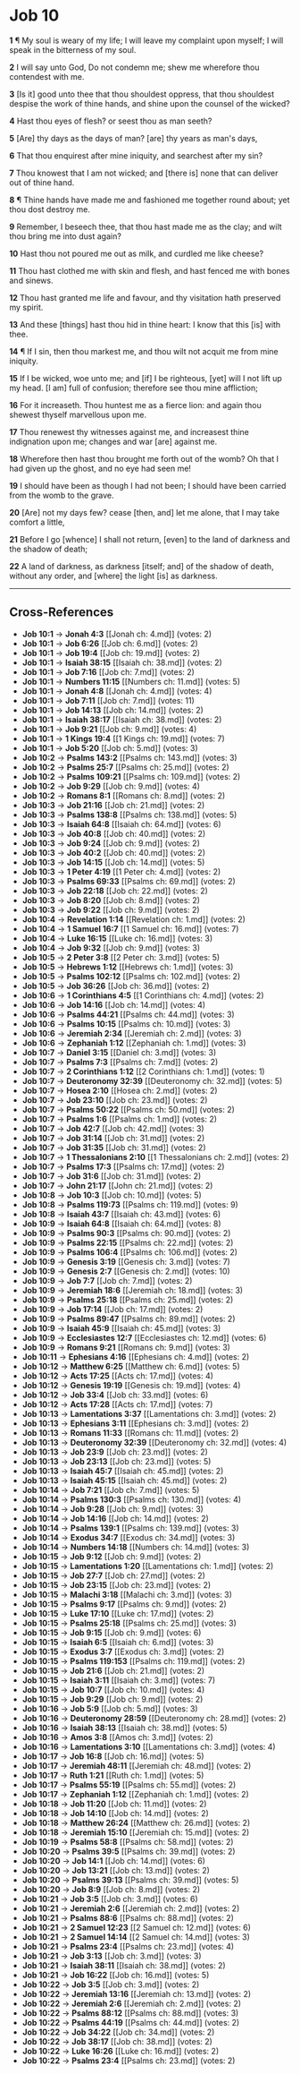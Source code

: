 # Job 10

**1** ¶ My soul is weary of my life; I will leave my complaint upon myself; I will speak in the bitterness of my soul.

**2** I will say unto God, Do not condemn me; shew me wherefore thou contendest with me.

**3** [Is it] good unto thee that thou shouldest oppress, that thou shouldest despise the work of thine hands, and shine upon the counsel of the wicked?

**4** Hast thou eyes of flesh? or seest thou as man seeth?

**5** [Are] thy days as the days of man? [are] thy years as man's days,

**6** That thou enquirest after mine iniquity, and searchest after my sin?

**7** Thou knowest that I am not wicked; and [there is] none that can deliver out of thine hand.

**8** ¶ Thine hands have made me and fashioned me together round about; yet thou dost destroy me.

**9** Remember, I beseech thee, that thou hast made me as the clay; and wilt thou bring me into dust again?

**10** Hast thou not poured me out as milk, and curdled me like cheese?

**11** Thou hast clothed me with skin and flesh, and hast fenced me with bones and sinews.

**12** Thou hast granted me life and favour, and thy visitation hath preserved my spirit.

**13** And these [things] hast thou hid in thine heart: I know that this [is] with thee.

**14** ¶ If I sin, then thou markest me, and thou wilt not acquit me from mine iniquity.

**15** If I be wicked, woe unto me; and [if] I be righteous, [yet] will I not lift up my head. [I am] full of confusion; therefore see thou mine affliction;

**16** For it increaseth. Thou huntest me as a fierce lion: and again thou shewest thyself marvellous upon me.

**17** Thou renewest thy witnesses against me, and increasest thine indignation upon me; changes and war [are] against me.

**18** Wherefore then hast thou brought me forth out of the womb? Oh that I had given up the ghost, and no eye had seen me!

**19** I should have been as though I had not been; I should have been carried from the womb to the grave.

**20** [Are] not my days few? cease [then, and] let me alone, that I may take comfort a little,

**21** Before I go [whence] I shall not return, [even] to the land of darkness and the shadow of death;

**22** A land of darkness, as darkness [itself; and] of the shadow of death, without any order, and [where] the light [is] as darkness.

---

## Cross-References

- **Job 10:1** → **Jonah 4:3** [[Jonah ch: 4.md]] (votes: 2)
- **Job 10:1** → **Job 6:26** [[Job ch: 6.md]] (votes: 2)
- **Job 10:1** → **Job 19:4** [[Job ch: 19.md]] (votes: 2)
- **Job 10:1** → **Isaiah 38:15** [[Isaiah ch: 38.md]] (votes: 2)
- **Job 10:1** → **Job 7:16** [[Job ch: 7.md]] (votes: 2)
- **Job 10:1** → **Numbers 11:15** [[Numbers ch: 11.md]] (votes: 5)
- **Job 10:1** → **Jonah 4:8** [[Jonah ch: 4.md]] (votes: 4)
- **Job 10:1** → **Job 7:11** [[Job ch: 7.md]] (votes: 11)
- **Job 10:1** → **Job 14:13** [[Job ch: 14.md]] (votes: 2)
- **Job 10:1** → **Isaiah 38:17** [[Isaiah ch: 38.md]] (votes: 2)
- **Job 10:1** → **Job 9:21** [[Job ch: 9.md]] (votes: 4)
- **Job 10:1** → **1 Kings 19:4** [[1 Kings ch: 19.md]] (votes: 7)
- **Job 10:1** → **Job 5:20** [[Job ch: 5.md]] (votes: 3)
- **Job 10:2** → **Psalms 143:2** [[Psalms ch: 143.md]] (votes: 3)
- **Job 10:2** → **Psalms 25:7** [[Psalms ch: 25.md]] (votes: 2)
- **Job 10:2** → **Psalms 109:21** [[Psalms ch: 109.md]] (votes: 2)
- **Job 10:2** → **Job 9:29** [[Job ch: 9.md]] (votes: 4)
- **Job 10:2** → **Romans 8:1** [[Romans ch: 8.md]] (votes: 2)
- **Job 10:3** → **Job 21:16** [[Job ch: 21.md]] (votes: 2)
- **Job 10:3** → **Psalms 138:8** [[Psalms ch: 138.md]] (votes: 5)
- **Job 10:3** → **Isaiah 64:8** [[Isaiah ch: 64.md]] (votes: 6)
- **Job 10:3** → **Job 40:8** [[Job ch: 40.md]] (votes: 2)
- **Job 10:3** → **Job 9:24** [[Job ch: 9.md]] (votes: 2)
- **Job 10:3** → **Job 40:2** [[Job ch: 40.md]] (votes: 2)
- **Job 10:3** → **Job 14:15** [[Job ch: 14.md]] (votes: 5)
- **Job 10:3** → **1 Peter 4:19** [[1 Peter ch: 4.md]] (votes: 2)
- **Job 10:3** → **Psalms 69:33** [[Psalms ch: 69.md]] (votes: 2)
- **Job 10:3** → **Job 22:18** [[Job ch: 22.md]] (votes: 2)
- **Job 10:3** → **Job 8:20** [[Job ch: 8.md]] (votes: 2)
- **Job 10:3** → **Job 9:22** [[Job ch: 9.md]] (votes: 2)
- **Job 10:4** → **Revelation 1:14** [[Revelation ch: 1.md]] (votes: 2)
- **Job 10:4** → **1 Samuel 16:7** [[1 Samuel ch: 16.md]] (votes: 7)
- **Job 10:4** → **Luke 16:15** [[Luke ch: 16.md]] (votes: 3)
- **Job 10:4** → **Job 9:32** [[Job ch: 9.md]] (votes: 3)
- **Job 10:5** → **2 Peter 3:8** [[2 Peter ch: 3.md]] (votes: 5)
- **Job 10:5** → **Hebrews 1:12** [[Hebrews ch: 1.md]] (votes: 3)
- **Job 10:5** → **Psalms 102:12** [[Psalms ch: 102.md]] (votes: 2)
- **Job 10:5** → **Job 36:26** [[Job ch: 36.md]] (votes: 2)
- **Job 10:6** → **1 Corinthians 4:5** [[1 Corinthians ch: 4.md]] (votes: 2)
- **Job 10:6** → **Job 14:16** [[Job ch: 14.md]] (votes: 4)
- **Job 10:6** → **Psalms 44:21** [[Psalms ch: 44.md]] (votes: 3)
- **Job 10:6** → **Psalms 10:15** [[Psalms ch: 10.md]] (votes: 3)
- **Job 10:6** → **Jeremiah 2:34** [[Jeremiah ch: 2.md]] (votes: 3)
- **Job 10:6** → **Zephaniah 1:12** [[Zephaniah ch: 1.md]] (votes: 3)
- **Job 10:7** → **Daniel 3:15** [[Daniel ch: 3.md]] (votes: 3)
- **Job 10:7** → **Psalms 7:3** [[Psalms ch: 7.md]] (votes: 2)
- **Job 10:7** → **2 Corinthians 1:12** [[2 Corinthians ch: 1.md]] (votes: 1)
- **Job 10:7** → **Deuteronomy 32:39** [[Deuteronomy ch: 32.md]] (votes: 5)
- **Job 10:7** → **Hosea 2:10** [[Hosea ch: 2.md]] (votes: 2)
- **Job 10:7** → **Job 23:10** [[Job ch: 23.md]] (votes: 2)
- **Job 10:7** → **Psalms 50:22** [[Psalms ch: 50.md]] (votes: 2)
- **Job 10:7** → **Psalms 1:6** [[Psalms ch: 1.md]] (votes: 2)
- **Job 10:7** → **Job 42:7** [[Job ch: 42.md]] (votes: 3)
- **Job 10:7** → **Job 31:14** [[Job ch: 31.md]] (votes: 2)
- **Job 10:7** → **Job 31:35** [[Job ch: 31.md]] (votes: 2)
- **Job 10:7** → **1 Thessalonians 2:10** [[1 Thessalonians ch: 2.md]] (votes: 2)
- **Job 10:7** → **Psalms 17:3** [[Psalms ch: 17.md]] (votes: 2)
- **Job 10:7** → **Job 31:6** [[Job ch: 31.md]] (votes: 2)
- **Job 10:7** → **John 21:17** [[John ch: 21.md]] (votes: 2)
- **Job 10:8** → **Job 10:3** [[Job ch: 10.md]] (votes: 5)
- **Job 10:8** → **Psalms 119:73** [[Psalms ch: 119.md]] (votes: 9)
- **Job 10:8** → **Isaiah 43:7** [[Isaiah ch: 43.md]] (votes: 6)
- **Job 10:9** → **Isaiah 64:8** [[Isaiah ch: 64.md]] (votes: 8)
- **Job 10:9** → **Psalms 90:3** [[Psalms ch: 90.md]] (votes: 2)
- **Job 10:9** → **Psalms 22:15** [[Psalms ch: 22.md]] (votes: 2)
- **Job 10:9** → **Psalms 106:4** [[Psalms ch: 106.md]] (votes: 2)
- **Job 10:9** → **Genesis 3:19** [[Genesis ch: 3.md]] (votes: 7)
- **Job 10:9** → **Genesis 2:7** [[Genesis ch: 2.md]] (votes: 10)
- **Job 10:9** → **Job 7:7** [[Job ch: 7.md]] (votes: 2)
- **Job 10:9** → **Jeremiah 18:6** [[Jeremiah ch: 18.md]] (votes: 3)
- **Job 10:9** → **Psalms 25:18** [[Psalms ch: 25.md]] (votes: 2)
- **Job 10:9** → **Job 17:14** [[Job ch: 17.md]] (votes: 2)
- **Job 10:9** → **Psalms 89:47** [[Psalms ch: 89.md]] (votes: 2)
- **Job 10:9** → **Isaiah 45:9** [[Isaiah ch: 45.md]] (votes: 3)
- **Job 10:9** → **Ecclesiastes 12:7** [[Ecclesiastes ch: 12.md]] (votes: 6)
- **Job 10:9** → **Romans 9:21** [[Romans ch: 9.md]] (votes: 3)
- **Job 10:11** → **Ephesians 4:16** [[Ephesians ch: 4.md]] (votes: 2)
- **Job 10:12** → **Matthew 6:25** [[Matthew ch: 6.md]] (votes: 5)
- **Job 10:12** → **Acts 17:25** [[Acts ch: 17.md]] (votes: 4)
- **Job 10:12** → **Genesis 19:19** [[Genesis ch: 19.md]] (votes: 4)
- **Job 10:12** → **Job 33:4** [[Job ch: 33.md]] (votes: 6)
- **Job 10:12** → **Acts 17:28** [[Acts ch: 17.md]] (votes: 7)
- **Job 10:13** → **Lamentations 3:37** [[Lamentations ch: 3.md]] (votes: 2)
- **Job 10:13** → **Ephesians 3:11** [[Ephesians ch: 3.md]] (votes: 2)
- **Job 10:13** → **Romans 11:33** [[Romans ch: 11.md]] (votes: 2)
- **Job 10:13** → **Deuteronomy 32:39** [[Deuteronomy ch: 32.md]] (votes: 4)
- **Job 10:13** → **Job 23:9** [[Job ch: 23.md]] (votes: 2)
- **Job 10:13** → **Job 23:13** [[Job ch: 23.md]] (votes: 5)
- **Job 10:13** → **Isaiah 45:7** [[Isaiah ch: 45.md]] (votes: 2)
- **Job 10:13** → **Isaiah 45:15** [[Isaiah ch: 45.md]] (votes: 2)
- **Job 10:14** → **Job 7:21** [[Job ch: 7.md]] (votes: 5)
- **Job 10:14** → **Psalms 130:3** [[Psalms ch: 130.md]] (votes: 4)
- **Job 10:14** → **Job 9:28** [[Job ch: 9.md]] (votes: 3)
- **Job 10:14** → **Job 14:16** [[Job ch: 14.md]] (votes: 2)
- **Job 10:14** → **Psalms 139:1** [[Psalms ch: 139.md]] (votes: 3)
- **Job 10:14** → **Exodus 34:7** [[Exodus ch: 34.md]] (votes: 3)
- **Job 10:14** → **Numbers 14:18** [[Numbers ch: 14.md]] (votes: 3)
- **Job 10:15** → **Job 9:12** [[Job ch: 9.md]] (votes: 2)
- **Job 10:15** → **Lamentations 1:20** [[Lamentations ch: 1.md]] (votes: 2)
- **Job 10:15** → **Job 27:7** [[Job ch: 27.md]] (votes: 2)
- **Job 10:15** → **Job 23:15** [[Job ch: 23.md]] (votes: 2)
- **Job 10:15** → **Malachi 3:18** [[Malachi ch: 3.md]] (votes: 3)
- **Job 10:15** → **Psalms 9:17** [[Psalms ch: 9.md]] (votes: 2)
- **Job 10:15** → **Luke 17:10** [[Luke ch: 17.md]] (votes: 2)
- **Job 10:15** → **Psalms 25:18** [[Psalms ch: 25.md]] (votes: 3)
- **Job 10:15** → **Job 9:15** [[Job ch: 9.md]] (votes: 6)
- **Job 10:15** → **Isaiah 6:5** [[Isaiah ch: 6.md]] (votes: 3)
- **Job 10:15** → **Exodus 3:7** [[Exodus ch: 3.md]] (votes: 2)
- **Job 10:15** → **Psalms 119:153** [[Psalms ch: 119.md]] (votes: 2)
- **Job 10:15** → **Job 21:6** [[Job ch: 21.md]] (votes: 2)
- **Job 10:15** → **Isaiah 3:11** [[Isaiah ch: 3.md]] (votes: 7)
- **Job 10:15** → **Job 10:7** [[Job ch: 10.md]] (votes: 4)
- **Job 10:15** → **Job 9:29** [[Job ch: 9.md]] (votes: 2)
- **Job 10:16** → **Job 5:9** [[Job ch: 5.md]] (votes: 3)
- **Job 10:16** → **Deuteronomy 28:59** [[Deuteronomy ch: 28.md]] (votes: 2)
- **Job 10:16** → **Isaiah 38:13** [[Isaiah ch: 38.md]] (votes: 5)
- **Job 10:16** → **Amos 3:8** [[Amos ch: 3.md]] (votes: 2)
- **Job 10:16** → **Lamentations 3:10** [[Lamentations ch: 3.md]] (votes: 4)
- **Job 10:17** → **Job 16:8** [[Job ch: 16.md]] (votes: 5)
- **Job 10:17** → **Jeremiah 48:11** [[Jeremiah ch: 48.md]] (votes: 2)
- **Job 10:17** → **Ruth 1:21** [[Ruth ch: 1.md]] (votes: 5)
- **Job 10:17** → **Psalms 55:19** [[Psalms ch: 55.md]] (votes: 2)
- **Job 10:17** → **Zephaniah 1:12** [[Zephaniah ch: 1.md]] (votes: 2)
- **Job 10:18** → **Job 11:20** [[Job ch: 11.md]] (votes: 2)
- **Job 10:18** → **Job 14:10** [[Job ch: 14.md]] (votes: 2)
- **Job 10:18** → **Matthew 26:24** [[Matthew ch: 26.md]] (votes: 2)
- **Job 10:18** → **Jeremiah 15:10** [[Jeremiah ch: 15.md]] (votes: 2)
- **Job 10:19** → **Psalms 58:8** [[Psalms ch: 58.md]] (votes: 2)
- **Job 10:20** → **Psalms 39:5** [[Psalms ch: 39.md]] (votes: 2)
- **Job 10:20** → **Job 14:1** [[Job ch: 14.md]] (votes: 6)
- **Job 10:20** → **Job 13:21** [[Job ch: 13.md]] (votes: 2)
- **Job 10:20** → **Psalms 39:13** [[Psalms ch: 39.md]] (votes: 5)
- **Job 10:20** → **Job 8:9** [[Job ch: 8.md]] (votes: 2)
- **Job 10:21** → **Job 3:5** [[Job ch: 3.md]] (votes: 6)
- **Job 10:21** → **Jeremiah 2:6** [[Jeremiah ch: 2.md]] (votes: 2)
- **Job 10:21** → **Psalms 88:6** [[Psalms ch: 88.md]] (votes: 2)
- **Job 10:21** → **2 Samuel 12:23** [[2 Samuel ch: 12.md]] (votes: 6)
- **Job 10:21** → **2 Samuel 14:14** [[2 Samuel ch: 14.md]] (votes: 3)
- **Job 10:21** → **Psalms 23:4** [[Psalms ch: 23.md]] (votes: 4)
- **Job 10:21** → **Job 3:13** [[Job ch: 3.md]] (votes: 3)
- **Job 10:21** → **Isaiah 38:11** [[Isaiah ch: 38.md]] (votes: 2)
- **Job 10:21** → **Job 16:22** [[Job ch: 16.md]] (votes: 5)
- **Job 10:22** → **Job 3:5** [[Job ch: 3.md]] (votes: 2)
- **Job 10:22** → **Jeremiah 13:16** [[Jeremiah ch: 13.md]] (votes: 2)
- **Job 10:22** → **Jeremiah 2:6** [[Jeremiah ch: 2.md]] (votes: 2)
- **Job 10:22** → **Psalms 88:12** [[Psalms ch: 88.md]] (votes: 3)
- **Job 10:22** → **Psalms 44:19** [[Psalms ch: 44.md]] (votes: 2)
- **Job 10:22** → **Job 34:22** [[Job ch: 34.md]] (votes: 2)
- **Job 10:22** → **Job 38:17** [[Job ch: 38.md]] (votes: 2)
- **Job 10:22** → **Luke 16:26** [[Luke ch: 16.md]] (votes: 2)
- **Job 10:22** → **Psalms 23:4** [[Psalms ch: 23.md]] (votes: 2)
